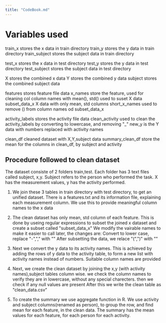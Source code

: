 ```yaml
---
title: "CodeBook.md"
---
```


# Variables used

train_x stores the x data in train directory
train_y stores the y data in train directory
train_subject stores the subject data in train directory

test_x stores the x data in test directory
test_y stores the y data in test directory
test_subject stores the subject data in test directory

X stores the combined x data
Y stores the combined y data
subject stores the combined subject data 

features stores feature file data
x_names store the feature, used for cleaning
col column names with mean(), std() used to suset X data
subset_data_x X data with only mean, std columns
short_x_names used to remove () from column names od subset_data_x

activity_labels stores the activity file data
clean_activity used to clean the activity_labels by converting to lowercase, and removing "_"
new_y is the Y data with numbers replaced with activity names

clean_df  cleaned dataset with X,Y,subject data
summary_clean_df store the mean for the columns in clean_df, by subject and activity

## Procedure followed to clean dataset
The dataset consiste of 2 folders train,test. Each folder has 3 text files called subject, x,y.
Subject refers to the person who performed the task. X has the measurement values, y has the activity performed.

1) We join these 3 tables in train directory with test directory, to get an unified dataset.
There is a features.txt and its information file, explaining each measurement column.
We use this to provide meaningful column names to the x data

2) The clean dataset has only mean, std column of each feature. This is done by useing regular expressions to subset the joined x dataset and create a subset called "subset_data_x"
We modify the vairable names to make it easier to call later, the changes are: 
  Convert to lower case, replace "-","," with ""
  After subsetting the data, we relace "(",")" with ""
  
3) Next we convert the y data to its activity names. This is achieved by adding the rows of y data to the activity table, to form a new list with activity names instead of numbers.
Suitable column names are provided

4) Next, we create the clean dataset by joining the x,y (with activity names),subject tables column wise.
we check the column names to verify they are in lowercase, without any special charecters.
then we check if any null values are present
After this we write the clean table as "clean_data.csv"

5) To create the summary we use aggregate function in R. We use activity and subject columns(renamed as person), to group the row, and find mean for each feature, in the clean data.
The summary has the mean values for each feature, for each person for each activity.

